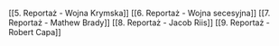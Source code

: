 [[5. Reportaż - Wojna Krymska]]
[[6. Reportaż - Wojna secesyjna]]
[[7. Reportaż - Mathew Brady]]
[[8. Reportaż - Jacob Riis]]
[[9. Reportaż - Robert Capa]]
